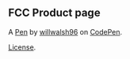 FCC Product page
----------------


A [Pen](https://codepen.io/willwalsh96/pen/RwpZONd) by [willwalsh96](https://codepen.io/willwalsh96) on [CodePen](https://codepen.io).

[License](https://codepen.io/willwalsh96/pen/RwpZONd/license).